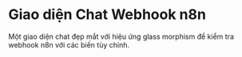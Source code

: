 # Giao diện Chat Webhook n8n

Một giao diện chat đẹp mắt với hiệu ứng glass morphism để kiểm tra webhook n8n với các biến tùy chỉnh.

